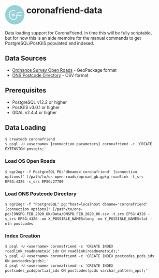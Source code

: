 # <img valign="top" src="https://github.com/coronafriend/coronafriend-assets/raw/master/site-icons/coronafriend-icon.png" width="64" heigh="64" alt="CoronaFriend">&nbsp;coronafriend-data

Data loading support for CoronaFriend. In time this will be fully scriptable, but for now this is an
aide memoire for the manual commands to get PostgreSQL/PostGIS populated and indexed.

## Data Sources

* [Ordnance Survey Open Roads](https://osdatahub.os.uk/downloads/OpenRoads) - GeoPackage format
* [ONS Postcode Directory](https://geoportal.statistics.gov.uk/datasets/ons-postcode-directory-february-2020) - CSV format

## Prerequisites

* PostgreSQL v12.2 or higher
* PostGIS v3.0.1 or higher
* GDAL v2.4.4 or higher

## Data Loading

```
$ createdb coronafriend
$ psql -U <username> [connection parameters] coronafriend -c 'CREATE EXTENSION postgis;'
```

### Load OS Open Roads

```
$ ogr2ogr -f PostgreSQL PG:"dbname='coronafriend' [connection options]" [/path/to/os-open-roads/oproad_gb.gpkg roadlink -t_srs EPSG:4326 -s_srs EPSG:27700
```

### Load ONS Postcode Directory

```
$ ogr2ogr -f "PostgreSQL" pg:"host=localhost dbname='coronafriend' [connection options]" [/path/to/ons-pd/]ONSPD_FEB_2020_UK/Data/ONSPD_FEB_2020_UK.csv -t_srs EPSG:4326 -s_srs EPSG:4326 -oo X_POSSIBLE_NAMES=long -oo Y_POSSIBLE_NAMES=lat -nln postcodes
```

### Index Creation

```
$ psql -U <username> coronafriend -c 'CREATE INDEX roadlink_roadnametoid_idx ON roadlink(roadnametoid);'
$ psql -U <username> coronafriend -c 'CREATE INDEX postcodes_pcds_idx ON postcodes(pcds);'
$ psql -U <username> coronafriend -c 'CREATE INDEX postcodes_pcdspartial_idx ON postcodes(pcds varchar_pattern_ops);'
```
